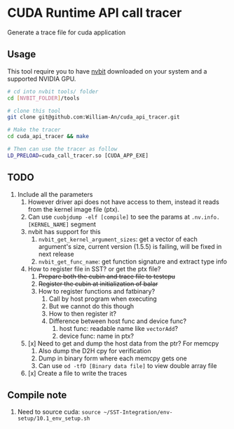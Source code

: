 # CUDA Runtime API call tracer

Generate a trace file for cuda application

## Usage

This tool require you to have [nvbit](https://github.com/NVlabs/NVBit) downloaded on your system and a supported NVIDIA GPU.

```bash
# cd into nvbit tools/ folder
cd [NVBIT_FOLDER]/tools

# clone this tool
git clone git@github.com:William-An/cuda_api_tracer.git

# Make the tracer
cd cuda_api_tracer && make

# Then can use the tracer as follow
LD_PRELOAD=cuda_call_tracer.so [CUDA_APP_EXE]
```

## TODO

1. Include all the parameters
    1. However driver api does not have access to them, instead it reads from the kernel image file (ptx).
    1. Can use `cuobjdump -elf [compile]` to see the params at `.nv.info.[KERNEL_NAME]` segment
    1. nvbit has support for this
        1. `nvbit_get_kernel_argument_sizes`: get a vector of each argument's size, current version (1.5.5) is failing, will be fixed in next release
        1. `nvbit_get_func_name`: get function signature and extract type info
    1. How to register file in SST? or get the ptx file?
        1. ~~Prepare both the cubin and trace file to testcpu~~
        2. ~~Register the cubin at initialization of balar~~
        3. How to register functions and fatbinary?
            1. Call by host program when executing
            2. But we cannot do this though
            3. How to then register it?
            4. Difference between host func and device func?
                1. host func: readable name like `vectorAdd`?
                2. device func: name in ptx?
    1. [x] Need to get and dump the host data from the ptr? For memcpy
        1. Also dump the D2H cpy for verification
        2. Dump in binary form where each memcpy gets one
        3. Can use `od -tfD [Binary data file]` to view double array file
    1. [x] Create a file to write the traces

## Compile note

1. Need to source cuda: `source ~/SST-Integration/env-setup/10.1_env_setup.sh`

